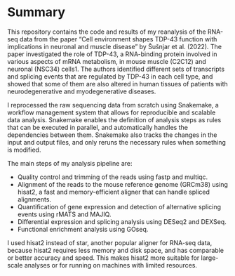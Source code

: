 # Summary 

This repository contains the code and results of my reanalysis of the RNA-seq data from the paper “Cell environment shapes TDP-43 function with implications in neuronal and muscle disease” by Šušnjar et al. (2022). The paper investigated the role of TDP-43, a RNA-binding protein involved in various aspects of mRNA metabolism, in mouse muscle (C2C12) and neuronal (NSC34) cells1. The authors identified different sets of transcripts and splicing events that are regulated by TDP-43 in each cell type, and showed that some of them are also altered in human tissues of patients with neurodegenerative and myodegenerative diseases.

I reprocessed the raw sequencing data from scratch using Snakemake, a workflow management system that allows for reproducible and scalable data analysis. Snakemake enables the definition of analysis steps as rules that can be executed in parallel, and automatically handles the dependencies between them. Snakemake also tracks the changes in the input and output files, and only reruns the necessary rules when something is modified.

The main steps of my analysis pipeline are:

- Quality control and trimming of the reads using fastp and multiqc.
- Alignment of the reads to the mouse reference genome (GRCm38) using hisat2, a fast and memory-efficient aligner that can handle spliced alignments.
- Quantification of gene expression and detection of alternative splicing events using rMATS and MAJIQ.
- Differential expression and splicing analysis using DESeq2 and DEXSeq.
- Functional enrichment analysis using GOseq.

I used hisat2 instead of star, another popular aligner for RNA-seq data, because hisat2 requires less memory and disk space, and has comparable or better accuracy and speed. This makes hisat2 more suitable for large-scale analyses or for running on machines with limited resources.